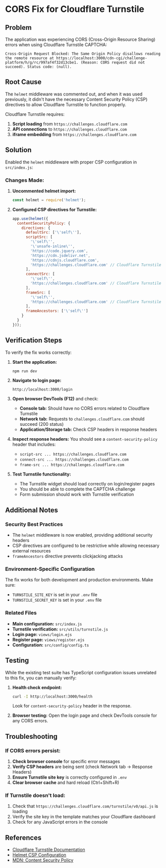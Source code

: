 # CORS Fix for Cloudflare Turnstile

## Problem
The application was experiencing CORS (Cross-Origin Resource Sharing) errors when using Cloudflare Turnstile CAPTCHA:

```
Cross-Origin Request Blocked: The Same Origin Policy disallows reading the remote resource at https://localhost:3000/cdn-cgi/challenge-platform/h/g/rc/997af4f32d13cbe1. (Reason: CORS request did not succeed). Status code: (null).
```

## Root Cause
The `helmet` middleware was commented out, and when it was used previously, it didn't have the necessary Content Security Policy (CSP) directives to allow Cloudflare Turnstile to function properly.

Cloudflare Turnstile requires:
1. **Script loading** from `https://challenges.cloudflare.com`
2. **API connections** to `https://challenges.cloudflare.com`
3. **iframe embedding** from `https://challenges.cloudflare.com`

## Solution
Enabled the `helmet` middleware with proper CSP configuration in `src/index.js`:

### Changes Made:
1. **Uncommented helmet import:**
   ```javascript
   const helmet = require('helmet');
   ```

2. **Configured CSP directives for Turnstile:**
   ```javascript
   app.use(helmet({
     contentSecurityPolicy: {
       directives: {
         defaultSrc: ['\'self\''],
         scriptSrc: [
           '\'self\'',
           '\'unsafe-inline\'',
           'https://code.jquery.com',
           'https://cdn.jsdelivr.net',
           'https://cdnjs.cloudflare.com',
           'https://challenges.cloudflare.com' // Cloudflare Turnstile
         ],
         connectSrc: [
           '\'self\'',
           'https://challenges.cloudflare.com' // Cloudflare Turnstile API
         ],
         frameSrc: [
           '\'self\'',
           'https://challenges.cloudflare.com' // Cloudflare Turnstile iframe
         ],
         frameAncestors: ['\'self\'']
       }
     }
   }));
   ```

## Verification Steps
To verify the fix works correctly:

1. **Start the application:**
   ```bash
   npm run dev
   ```

2. **Navigate to login page:**
   ```
   http://localhost:3000/login
   ```

3. **Open browser DevTools (F12)** and check:
   - **Console tab:** Should have no CORS errors related to Cloudflare Turnstile
   - **Network tab:** Requests to `challenges.cloudflare.com` should succeed (200 status)
   - **Application/Storage tab:** Check CSP headers in response headers

4. **Inspect response headers:**
   You should see a `content-security-policy` header that includes:
   - `script-src ... https://challenges.cloudflare.com`
   - `connect-src ... https://challenges.cloudflare.com`
   - `frame-src ... https://challenges.cloudflare.com`

5. **Test Turnstile functionality:**
   - The Turnstile widget should load correctly on login/register pages
   - You should be able to complete the CAPTCHA challenge
   - Form submission should work with Turnstile verification

## Additional Notes

### Security Best Practices
- The `helmet` middleware is now enabled, providing additional security headers
- CSP directives are configured to be restrictive while allowing necessary external resources
- `frameAncestors` directive prevents clickjacking attacks

### Environment-Specific Configuration
The fix works for both development and production environments. Make sure:
- `TURNSTILE_SITE_KEY` is set in your `.env` file
- `TURNSTILE_SECRET_KEY` is set in your `.env` file

### Related Files
- **Main configuration:** `src/index.js`
- **Turnstile verification:** `src/utils/turnstile.js`
- **Login page:** `views/login.ejs`
- **Register page:** `views/register.ejs`
- **Configuration:** `src/config/config.ts`

## Testing
While the existing test suite has TypeScript configuration issues unrelated to this fix, you can manually verify:

1. **Health check endpoint:**
   ```bash
   curl -I http://localhost:3000/health
   ```
   Look for `content-security-policy` header in the response.

2. **Browser testing:**
   Open the login page and check DevTools console for any CORS errors.

## Troubleshooting

### If CORS errors persist:
1. **Check browser console** for specific error messages
2. **Verify CSP headers** are being sent (check Network tab → Response Headers)
3. **Ensure Turnstile site key** is correctly configured in `.env`
4. **Clear browser cache** and hard reload (Ctrl+Shift+R)

### If Turnstile doesn't load:
1. Check that `https://challenges.cloudflare.com/turnstile/v0/api.js` is loading
2. Verify the site key in the template matches your Cloudflare dashboard
3. Check for any JavaScript errors in the console

## References
- [Cloudflare Turnstile Documentation](https://developers.cloudflare.com/turnstile/)
- [Helmet CSP Configuration](https://helmetjs.github.io/docs/csp/)
- [MDN: Content Security Policy](https://developer.mozilla.org/en-US/docs/Web/HTTP/CSP)
